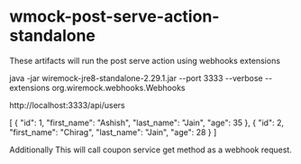 # wmock-post-serve-action-standalone
These artifacts will run the post serve action using webhooks extensions

java -jar wiremock-jre8-standalone-2.29.1.jar --port 3333 --verbose --extensions org.wiremock.webhooks.Webhooks

http://localhost:3333/api/users


[
  {
    "id": 1,
    "first_name": "Ashish",
    "last_name": "Jain",
    "age": 35
  },
  {
    "id": 2,
    "first_name": "Chirag",
    "last_name": "Jain",
    "age": 28
  }
]

Additionally 
This will call coupon service get method as a webhook request.

